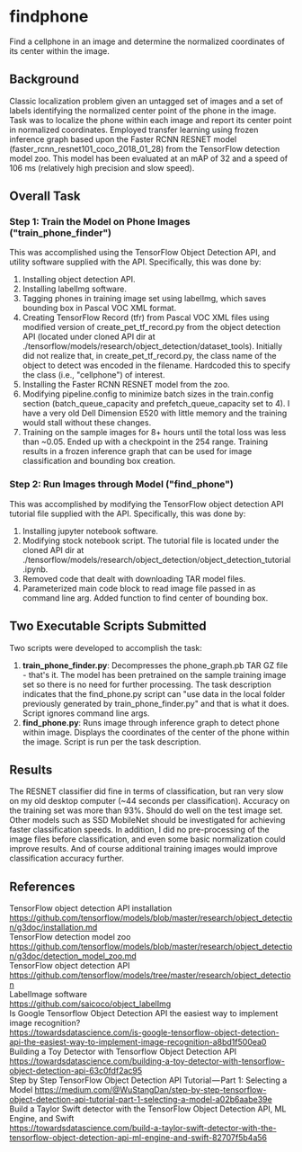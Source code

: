 # findphone
Find a cellphone in an image and determine the normalized coordinates of its center within the image.
## Background
Classic localization problem given an untagged set of images and a set of labels identifying the normalized center point of the phone in the image. Task was to localize the phone within each image and report its center point in normalized coordinates. Employed transfer learning using frozen inference graph based upon the Faster RCNN RESNET model (faster_rcnn_resnet101_coco_2018_01_28) from the TensorFlow detection model zoo. This model has been evaluated at an mAP of 32 and a speed of 106 ms (relatively high precision and slow speed).
## Overall Task
### Step 1: Train the Model on Phone Images ("train_phone_finder")
This was accomplished using the TensorFlow Object Detection API, and utility software supplied with the API. Specifically, this was done by:
1. Installing object detection API.
2. Installing labelImg software.
3. Tagging phones in training image set using labelImg, which saves bounding box in Pascal VOC XML format.
4. Creating TensorFlow Record (tfr) from Pascal VOC XML files using modified version of create_pet_tf_record.py from the object detection API (located under cloned API dir at ./tensorflow/models/research/object_detection/dataset_tools). Initially did not realize that, in create_pet_tf_record.py, the class name of the object to detect was encoded in the filename. Hardcoded this to specify the class (i.e., "cellphone") of interest.
5. Installing the Faster RCNN RESNET model from the zoo.
6. Modifying pipeline.config to minimize batch sizes in the train.config section (batch_queue_capacity and prefetch_queue_capacity set to 4). I have a very old Dell Dimension E520 with little memory and the training would stall without these changes.
7. Training on the sample images for 8+ hours until the total loss was less than ~0.05. Ended up with a checkpoint in the 254 range. Training results in a frozen inference graph that can be used for image classification and bounding box creation.
### Step 2: Run Images through Model ("find_phone")
This was accomplished by modifying the TensorFlow object detection API tutorial file supplied with the API. Specifically, this was done by:
1. Installing jupyter notebook software.
2. Modifying stock notebook script. The tutorial file is located under the cloned API dir at ./tensorflow/models/research/object_detection/object_detection_tutorial.ipynb.
3. Removed code that dealt with downloading TAR model files.
4. Parameterized main code block to read image file passed in as command line arg. Added function to find center of bounding box.
## Two Executable Scripts Submitted
Two scripts were developed to accomplish the task:
1. **train_phone_finder.py**: Decompresses the phone_graph.pb TAR GZ file - that's it. The model has been pretrained on the sample training image set so there is no need for further processing. The task description indicates that the find_phone.py script can "use data in the local folder previously generated by train_phone_finder.py" and that is what it does. Script ignores command line args.
2. **find_phone.py**: Runs image through inference graph to detect phone within image. Displays the coordinates of the center of the phone within the image. Script is run per the task description.
## Results
The RESNET classifier did fine in terms of classification, but ran very slow on my old desktop computer (~44 seconds per classification). Accuracy on the training set was more than 93%. Should do well on the test image set. Other models such as SSD MobileNet should be investigated for achieving faster classification speeds. In addition, I did no pre-processing of the image files before classification, and even some basic normalization could improve results. And of course additional training images would improve classification accuracy further.
## References
TensorFlow object detection API installation  
https://github.com/tensorflow/models/blob/master/research/object_detection/g3doc/installation.md  
TensorFlow detection model zoo  
https://github.com/tensorflow/models/blob/master/research/object_detection/g3doc/detection_model_zoo.md  
TensorFlow object detection API  
https://github.com/tensorflow/models/tree/master/research/object_detection  
LabelImage software  
https://github.com/saicoco/object_labelImg  
Is Google Tensorflow Object Detection API the easiest way to implement image recognition?  
https://towardsdatascience.com/is-google-tensorflow-object-detection-api-the-easiest-way-to-implement-image-recognition-a8bd1f500ea0  
Building a Toy Detector with Tensorflow Object Detection API  
https://towardsdatascience.com/building-a-toy-detector-with-tensorflow-object-detection-api-63c0fdf2ac95  
Step by Step TensorFlow Object Detection API Tutorial — Part 1: Selecting a Model 
https://medium.com/@WuStangDan/step-by-step-tensorflow-object-detection-api-tutorial-part-1-selecting-a-model-a02b6aabe39e  
Build a Taylor Swift detector with the TensorFlow Object Detection API, ML Engine, and Swift  
https://towardsdatascience.com/build-a-taylor-swift-detector-with-the-tensorflow-object-detection-api-ml-engine-and-swift-82707f5b4a56  
